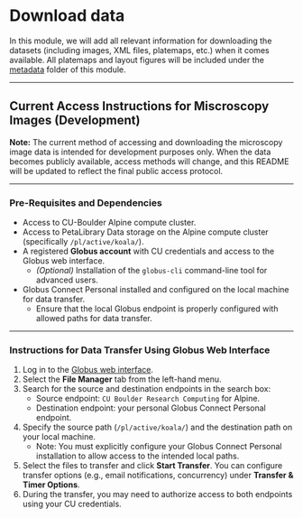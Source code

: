 # Download data

In this module, we will add all relevant information for downloading the datasets (including images, XML files, platemaps, etc.) when it comes available.
All platemaps and layout figures will be included under the [metadata](./metadata/) folder of this module.

--- 

## Current Access Instructions for Miscroscopy Images (Development)

**Note:** The current method of accessing and downloading the microscopy image data is intended for development purposes only. When the data becomes publicly available, access methods will change, and this README will be updated to reflect the final public access protocol.

---

### Pre-Requisites and Dependencies
- Access to CU-Boulder Alpine compute cluster.
- Access to PetaLibrary Data storage on the Alpine compute cluster (specifically `/pl/active/koala/`).
- A registered **Globus account** with CU credentials and access to the Globus web interface.
  - *(Optional)* Installation of the `globus-cli` command-line tool for advanced users.
- Globus Connect Personal installed and configured on the local machine for data transfer.
  - Ensure that the local Globus endpoint is properly configured with allowed paths for data transfer.

---

### Instructions for Data Transfer Using Globus Web Interface
1. Log in to the [Globus web interface](https://app.globus.org/).
2. Select the **File Manager** tab from the left-hand menu.
3. Search for the source and destination endpoints in the search box:
   - Source endpoint: `CU Boulder Research Computing` for Alpine.
   - Destination endpoint: your personal Globus Connect Personal endpoint.
4. Specify the source path (`/pl/active/koala/`) and the destination path on your local machine.
   - Note: You must explicitly configure your Globus Connect Personal installation to allow access to the intended local paths.
5. Select the files to transfer and click **Start Transfer**. You can configure transfer options (e.g., email notifications, concurrency) under **Transfer & Timer Options**.
6. During the transfer, you may need to authorize access to both endpoints using your CU credentials.